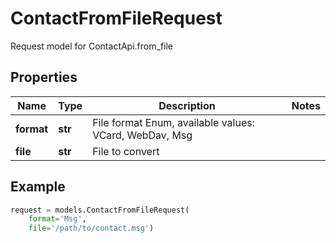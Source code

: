 # ContactFromFileRequest

Request model for ContactApi.from_file

## Properties

Name | Type | Description | Notes
---- | ---- | ----------- | -----
**format** |**str** |File format Enum, available values: VCard, WebDav, Msg |
**file** |**str** |File to convert |

## Example
```python
request = models.ContactFromFileRequest(
    format='Msg',
    file='/path/to/contact.msg')
```
